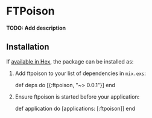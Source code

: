 # FTPoison

**TODO: Add description**

## Installation

If [available in Hex](https://hex.pm/docs/publish), the package can be installed as:

  1. Add ftpoison to your list of dependencies in `mix.exs`:

        def deps do
          [{:ftpoison, "~> 0.0.1"}]
        end

  2. Ensure ftpoison is started before your application:

        def application do
          [applications: [:ftpoison]]
        end
